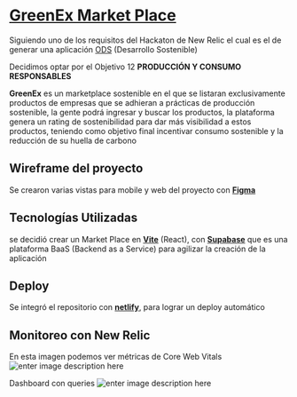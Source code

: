 # [GreenEx Market Place](https://greenex-marketplace.netlify.app/)
Siguiendo uno de los requisitos del Hackaton de New Relic el cual es el de generar una aplicación [ODS](https://www.undp.org/es/sustainable-development-goals) (Desarrollo Sostenible)

Decidimos optar por el Objetivo 12 **PRODUCCIÓN Y CONSUMO RESPONSABLES**

**GreenEx** es un marketplace sostenible en el que se listaran exclusivamente productos de empresas que se adhieran a prácticas de producción sostenible, la gente podrá ingresar y buscar los productos, la plataforma genera un rating de sostenibilidad para dar más visibilidad a estos productos,  teniendo como objetivo final incentivar consumo sostenible y la reducción de su huella de carbono

## Wireframe del proyecto

Se crearon varias vistas para mobile y web del proyecto con [**Figma**](https://www.figma.com/file/uEaenP2SWYXFBqaQQP1ang/MARKETPLACE-APP-%28Community%29?type=design&node-id=131-277&t=whsyyfQ1bwMYwhMP-0)

## Tecnologías Utilizadas

se decidió crear un Market Place en [**Vite**](https://vitejs.dev/) (React), con [**Supabase**](https://app.supabase.com/) que es una plataforma BaaS (Backend as a Service) para agilizar la creación de la aplicación 


## Deploy

Se integró el repositorio con [**netlify**](https://app.netlify.com/), para lograr un deploy automático


## Monitoreo con New Relic
En esta imagen podemos ver métricas de Core Web Vitals
![enter image description here](https://imgur.com/6Bp7rut.png)

Dashboard con queries 
![enter image description here](https://imgur.com/dPMYWmt.png)
